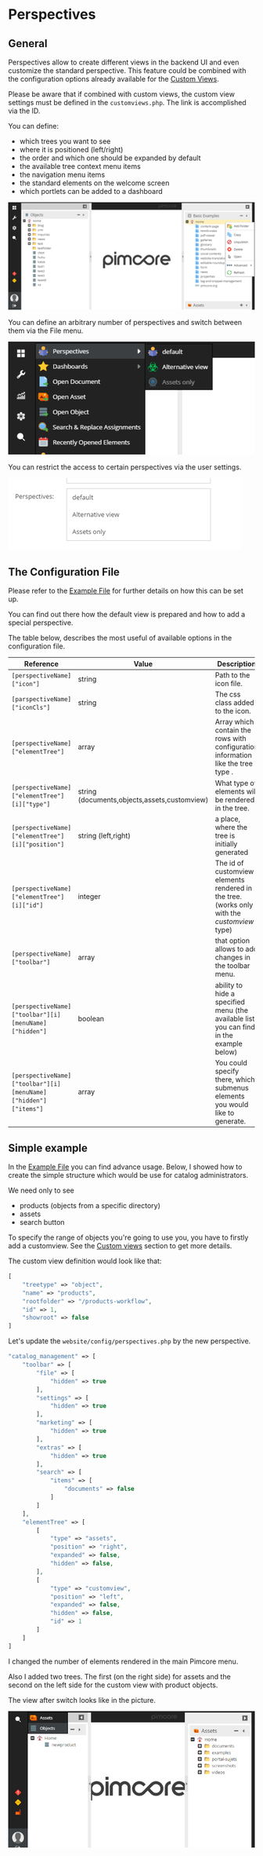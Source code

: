 # Perspectives 

## General

Perspectives allow to create different views in the backend UI and even customize the standard perspective.
This feature could be combined with the configuration options already available for the [Custom Views](../05_Objects/01_Object_Classes/05_Class_Settings/11_Custom_Views.md).

Please be aware that if combined with custom views, the custom view settings must be defined in the `customviews.php`. 
The link is accomplished via the ID.

You can define:

* which trees you want to see
* where it is positioned (left/right)
* the order and which one should be expanded by default
* the available tree context menu items 
* the navigation menu items
* the standard elements on the welcome screen
* which portlets can be added to a dashboard

![Perspectives - basic examples](../img/perspectives_example_backend.png)

You can define an arbitrary number of perspectives and switch between them via the File menu.

![Perspectives - menu](../img/pespectives_menu.png)

You can restrict the access to certain perspectives via the user settings.

![Perspectives - miltiselect](../img/perspectives_multiselect.png)

## The Configuration File

Please refer to the [Example File](https://github.com/pimcore/pimcore/blob/master/website_demo/config/perspectives.example.php) 
for further details on how this can be set up.

You can find out there how the default view is prepared and how to add a special perspective.

The table below, describes the most useful of available options in the configuration file.

| Reference                                                      | Value                                        | Description                                                                                 |
|----------------------------------------------------------------|----------------------------------------------|---------------------------------------------------------------------------------------------|
| `[perspectiveName]["icon"]`                                    | string                                       | Path to the icon file.                                                                      |
| `[parspectiveName]["iconCls"]`                                 | string                                       | The css class added to the icon.                                                            |
| `[perspectiveName]["elementTree"]`                             | array                                        | Array which contain the rows with configuration information like the tree type .            |
| `[perspectiveName]["elementTree"][i]["type"]`                  | string (documents,objects,assets,customview) | What type of elements will be rendered in the tree.                                         |
| `[perspectiveName]["elementTree"][i]["position"]`              | string (left,right)                          | a place, where the tree is initially generated                                              |
| `[perspectiveName]["elementTree"][i]["id"]`                    | integer                                      | The id of customview elements rendered in the tree. (works only with the *customview* type) |
| `[perspectiveName]["toolbar"]`                                 | array                                        | that option allows to add changes in the toolbar menu.                                      |
| `[perspectiveName]["toolbar"][i][menuName]["hidden"]`          | boolean                                      | ability to hide a specified menu (the available list you can find in the example below)     |
| `[perspectiveName]["toolbar"][i][menuName]["hidden"]["items"]` | array                                        | You could specify there, which submenus elements you would like to generate.                |


## Simple example

In the [Example File](https://github.com/pimcore/pimcore/blob/master/website_demo/config/perspectives.example.php) you 
can find advance usage. Below, I showed how to create the simple structure which would be use for catalog administrators.

We need only to see
* products (objects from a specific directory)
* assets
* search button

To specify the range of objects you're going to use you, you have to firstly add a customview.
See the [Custom views](../05_Objects/01_Object_Classes/05_Class_Settings/11_Custom_Views.md) section to get more details.

The custom view definition would look like that:

```php
[
    "treetype" => "object",
    "name" => "products",
    "rootfolder" => "/products-workflow",
    "id" => 1,
    "showroot" => false
]
```

Let's update the `website/config/perspectives.php` by the new perspective.

```php
"catalog_management" => [
    "toolbar" => [
        "file" => [
            "hidden" => true
        ],
        "settings" => [
            "hidden" => true
        ],
        "marketing" => [
            "hidden" => true
        ],
        "extras" => [
            "hidden" => true
        ],
        "search" => [
            "items" => [
                "documents" => false
            ]
        ]
    ],
    "elementTree" => [
        [
            "type" => "assets",
            "position" => "right",
            "expanded" => false,
            "hidden" => false,
        ],
        [
            "type" => "customview",
            "position" => "left",
            "expanded" => false,
            "hidden" => false,
            "id" => 1
        ]
    ]
]
```

I changed the number of elements rendered in the main Pimcore menu.

Also I added two trees. The first (on the right side) for assets and the second on the left side for the 
custom view with product objects.
 
The view after switch looks like in the picture.

![Custom perspective](../img/perspectives_custom_perspective.png)



